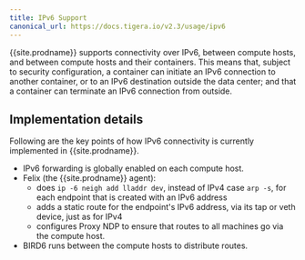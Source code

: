 ```yaml
---
title: IPv6 Support
canonical_url: https://docs.tigera.io/v2.3/usage/ipv6
---
```


{{site.prodname}} supports connectivity over IPv6, between compute hosts, and
between compute hosts and their containers. This means that, subject to
security configuration, a container can initiate an IPv6 connection to another
container, or to an IPv6 destination outside the data center; and that a
container can terminate an IPv6 connection from outside.

## Implementation details

Following are the key points of how IPv6 connectivity is currently
implemented in {{site.prodname}}.

-   IPv6 forwarding is globally enabled on each compute host.
-   Felix (the {{site.prodname}} agent):
    -   does `ip -6 neigh add lladdr dev`, instead of IPv4 case
        `arp -s`, for each endpoint that is created with an IPv6 address
    -   adds a static route for the endpoint's IPv6 address, via its tap
        or veth device, just as for IPv4
    -   configures Proxy NDP to ensure that routes to all machines go via
        the compute host.
-   BIRD6 runs between the compute hosts to distribute routes.
